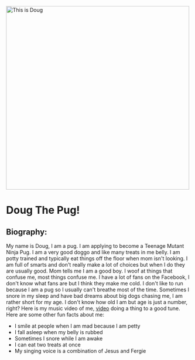 <html>
<head>

<body>

<a href="https://en.wikipedia.org/wiki/Doug_the_Pug" target="">
  <img width="500px" src="https://imgur.com/2e2L0Z5.jpg" alt="This is Doug">
</a>
<h1>Doug The Pug!</h1>
<h2>Biography:</h2>
<p> My name is Doug, I am a pug. I am applying to become a Teenage Mutant Ninja Pug. I am a very good doggo and like many treats in me belly. I am potty trained and typically eat things off the floor when mom isn't looking. I am full of smarts and don't really make a lot of choices but when I do they are usually good. Mom tells me I am a good boy. I woof at things that confuse me, most things confuse me. I have a lot of fans on the Facebook, I don't know what fans are but I think they make me cold. I don't like to run because I am a pug so I usually can't breathe most of the time. Sometimes I snore in my sleep and have bad dreams about big dogs chasing me, I am rather short for my age. I don't know how old I am but age is just a number, right? Here is my music video of me, <a href="https://www.youtube.com/watch?v=Vj_emVFPgJ8"target="">video</a> doing a thing to a good tune. Here are some other fun facts about me:
  <ul>
    <li> I smile at people when I am mad because I am petty</li>
    <li> I fall asleep when my belly is rubbed</li>
    <li> Sometimes I snore while I am awake </li>
    <li> I can eat two treats at once </li>
    <li> My singing voice is a combination of Jesus and Fergie</li>
  </ul>
</p>
</body>
